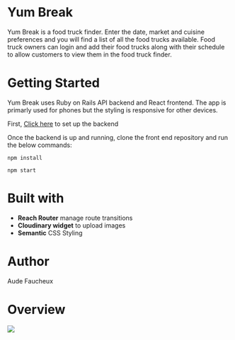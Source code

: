 # Yum Break

Yum Break is a food truck finder. Enter the date, market and cuisine preferences and you will find a list of all the food trucks available. Food truck owners can login and add their food trucks along with their schedule to allow customers to view them in the food truck finder.

# Getting Started

Yum Break uses Ruby on Rails API backend and React frontend. The app is primarly used for phones but the styling is responsive for other devices.

First, [Click here](https://github.com/audefaucheux/food-market-backend) to set up the backend

Once the backend is up and running, clone the front end repository and run the below commands:
```
npm install
```
```
npm start
```

# Built with

- **Reach Router** manage route transitions
- **Cloudinary widget** to upload images
- **Semantic** CSS Styling

# Author

Aude Faucheux

# Overview

![](overview-yum-break-final.gif)
